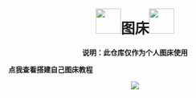 <h1 align='center'><img src="https://cdn.staticaly.com/gh/Pitayafruits/myPicRep@main/image/202211091636876.gif" width="50">图床<img src="https://cdn.staticaly.com/gh/Pitayafruits/myPicRep@main/image/202211091636876.gif" width="50"></h1>

<p align="center"><b>说明：此仓库仅作为个人图床使用</b></p>

<p align="center><a href="https://www.pitayafruit.club/archives/picbed"><b>点我查看搭建自己图床教程</b></a></p>

<div align='center'><image src="https://cdn.staticaly.com/gh/Pitayafruits/myPicRep@main/image/202211091639964.jpg" align='center'></image></div>
